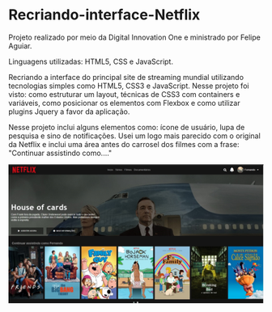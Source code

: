 # Recriando-interface-Netflix
Projeto realizado por meio da Digital Innovation One e ministrado por Felipe Aguiar.

Linguagens utilizadas: HTML5, CSS e JavaScript.

Recriando a interface do principal site de streaming mundial utilizando tecnologias simples como HTML5, CSS3 e JavaScript. Nesse projeto foi visto: como estruturar um layout, técnicas de CSS3 com containers e variáveis, como posicionar os elementos com Flexbox e como utilizar plugins Jquery a favor da aplicação.

Nesse projeto inclui alguns elementos como: ícone de usuário, lupa de pesquisa e sino de notificações. Usei um logo mais parecido com o original da Netflix e inclui uma área antes do carrosel dos filmes com a frase: "Continuar assistindo como...."

<img src="img/netflix-cover.jpg">